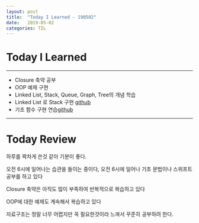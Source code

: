 ```yaml
---
layout: post
title:  "Today I Learned - 190502"
date:   2019-05-02
categories: TIL
---
```


# Today I Learned

---

- Closure 축약 공부
- OOP 예제 구현
- Linked List, Stack, Queue, Graph, Tree의 개념 학습
- Linked List 로 Stack 구현 [github](https://github.com/VincentGeranium/Swift-Study/tree/master/190502-makeStack.playground)
- 기초 함수 구현 연습[github](https://github.com/VincentGeranium/Swift-Study/tree/master/190311-Task.playground)

---

# Today Review

하루를 꽉차게 쓴것 같아 기분이 좋다.

오전 6시에 일어나는 습관을 들이는 중이다, 오전 6시에 일어나 기초 문법이나 스위프트 공부를 하고 있다

Closure 축약은 아직도 많이 부족하여 반복적으로 복습하고 있다

OOP에 대한 예제도 계속해서 복습하고 있다

자료구조는 정말 너무 어렵지만 꼭 필요한것이라 느껴서 꾸준히 공부하려 한다.
